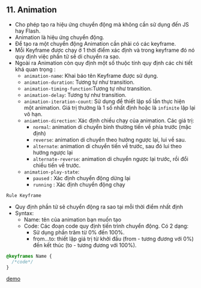 ## 11. Animation

- Cho phép tạo ra hiệu ứng chuyển động mà không cần sử dụng đến JS hay Flash.
- Animation là hiệu ứng chuyển động.
- Để tạo ra một chuyển động Animation cần phải có các keyframe.
- Mỗi Keyframe được chạy ở 1 thời điểm xác định và trong keyframe đó nó quy định việc phần tử sẽ di chuyển ra sao.
- Ngoài ra Animation còn quy định một số thuộc tính quy định các chi tiết khá quan trọng :
  - `animation-name`: Khai báo tên Keyframe được sử dụng.
  - `animation-duration`: Tương tự như transition.
  - `animation-timing-function`:Tương tự như transition.
  - `animation-delay`: Tương tự như transition.
  - `animation-iteration-count`: Sử dụng để thiết lập số lần thực hiện một animation. Giá trị thường là 1 số nhất định hoặc là `infinite` lặp lại vô hạn.
  - `aniamtion-direction`: Xác định chiều chạy của animation. Các giá trị:
    - `normal`: animation di chuyển bình thường tiến về phía trước (mặc định)
    - `reverse`: animation di chuyển theo hướng ngược lại, lui về sau.
    - `alternate`: animation di chuyển tiến về trước, sau đó lui theo hướng ngược lại
    - `alternate-reverse`: animation di chuyển ngược lại trước, rồi đổi chiều tiến về trước.
  - `animation-play-state`:
    - `paused` : Xác định chuyển động dừng lại
    - `running` : Xác định chuyển động chạy

`Rule Keyframe`

- Quy định phần tử sẽ chuyển động ra sao tại mỗi thời điểm nhất định
- Syntax:
  - Name: tên của animation bạn muốn tạo
  - Code: Các đoạn code quy định tiến trình chuyển động. Có 2 dạng:
    - Sử dụng phần trăm từ 0% đến 100%.
    - from...to: thiết lập giá trị từ khởi đầu (from - tương đương với 0%) đến kết thúc (to - tương đương với 100%).

```css
@keyframes Name {
  /*code*/
}
```

[demo](https://codepen.io/Sadioho/pen/XWMNjXb)
